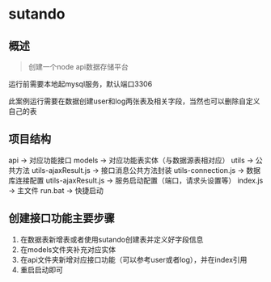 # sutando

## 概述
> 创建一个node api数据存储平台

运行前需要本地起mysql服务，默认端口3306

此案例运行需要在数据创建user和log两张表及相关字段，当然也可以删除自定义自己的表

## 项目结构
api -> 对应功能接口
models -> 对应功能表实体（与数据源表相对应）
utils -> 公共方法
utils-ajaxResult.js -> 接口消息公共方法封装
utils-connection.js -> 数据库连接配置
utils-ajaxResult.js -> 服务启动配置（端口，请求头设置等）
index.js -> 主文件
run.bat -> 快捷启动

## 创建接口功能主要步骤
1. 在数据表新增表或者使用sutando创建表并定义好字段信息
2. 在models文件夹补充对应实体
3. 在api文件夹新增对应接口功能（可以参考user或者log），并在index引用
4. 重启启动即可
